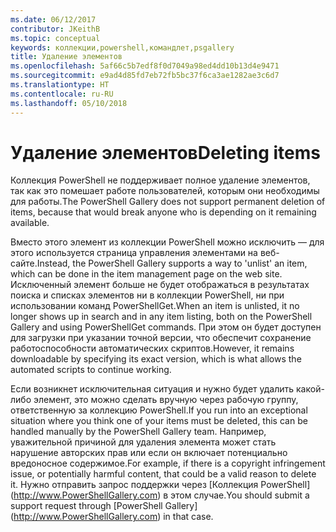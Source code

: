 ```yaml
---
ms.date: 06/12/2017
contributor: JKeithB
ms.topic: conceptual
keywords: коллекции,powershell,командлет,psgallery
title: Удаление элементов
ms.openlocfilehash: 5af66c5b7edf8f0d7049a98ed4dd10b13d4e9471
ms.sourcegitcommit: e9ad4d85fd7eb72fb5bc37f6ca3ae1282ae3c6d7
ms.translationtype: HT
ms.contentlocale: ru-RU
ms.lasthandoff: 05/10/2018
---
```

# <a name="deleting-items"></a><span data-ttu-id="7dde2-103">Удаление элементов</span><span class="sxs-lookup"><span data-stu-id="7dde2-103">Deleting items</span></span>

<span data-ttu-id="7dde2-104">Коллекция PowerShell не поддерживает полное удаление элементов, так как это помешает работе пользователей, которым они необходимы для работы.</span><span class="sxs-lookup"><span data-stu-id="7dde2-104">The PowerShell Gallery does not support permanent deletion of items, because that would break anyone who is depending on it remaining available.</span></span>

<span data-ttu-id="7dde2-105">Вместо этого элемент из коллекции PowerShell можно исключить — для этого используется страница управления элементами на веб-сайте.</span><span class="sxs-lookup"><span data-stu-id="7dde2-105">Instead, the PowerShell Gallery supports a way to 'unlist' an item, which can be done in the item management page on the web site.</span></span>
<span data-ttu-id="7dde2-106">Исключенный элемент больше не будет отображаться в результатах поиска и списках элементов ни в коллекции PowerShell, ни при использовании команд PowerShellGet.</span><span class="sxs-lookup"><span data-stu-id="7dde2-106">When an item is unlisted, it no longer shows up in search and in any item listing, both on the PowerShell Gallery and using PowerShellGet commands.</span></span>
<span data-ttu-id="7dde2-107">При этом он будет доступен для загрузки при указании точной версии, что обеспечит сохранение работоспособности автоматических скриптов.</span><span class="sxs-lookup"><span data-stu-id="7dde2-107">However, it remains downloadable by specifying its exact version, which is what allows the automated scripts to continue working.</span></span>

<span data-ttu-id="7dde2-108">Если возникнет исключительная ситуация и нужно будет удалить какой-либо элемент, это можно сделать вручную через рабочую группу, ответственную за коллекцию PowerShell.</span><span class="sxs-lookup"><span data-stu-id="7dde2-108">If you run into an exceptional situation where you think one of your items must be deleted, this can be handled manually by the PowerShell Gallery team.</span></span>
<span data-ttu-id="7dde2-109">Например, уважительной причиной для удаления элемента может стать нарушение авторских прав или если он включает потенциально вредоносное содержимое.</span><span class="sxs-lookup"><span data-stu-id="7dde2-109">For example, if there is a copyright infringement issue, or potentially harmful content, that could be a valid reason to delete it.</span></span>
<span data-ttu-id="7dde2-110">Нужно отправить запрос поддержки через [Коллекция PowerShell] (http://www.PowerShellGallery.com) в этом случае.</span><span class="sxs-lookup"><span data-stu-id="7dde2-110">You should submit a support request through [PowerShell Gallery] (http://www.PowerShellGallery.com) in that case.</span></span>
